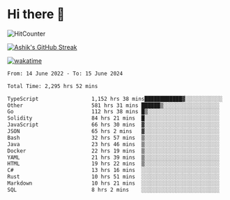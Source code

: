 # Hi there 👋

![HitCounter](https://hits.seeyoufarm.com/api/count/incr/badge.svg?url=https%3A%2F%2Fgithub.com%2Fashrhmn1212%2Fhit-counter)

<!-- ![Contribution Graph](https://github-readme-activity-graph.cyclic.app/graph?username=ashrhmn) -->


<!-- [![Top Langs](https://github-readme-stats.vercel.app/api/top-langs/?username=ashrhmn&layout=compact&theme=synthwave&langs_count=10&card_width=445)](https://github.com/anuraghazra/github-readme-stats) -->

[![Ashik's GitHub Streak](https://github-readme-streak-stats.herokuapp.com/?user=ashrhmn&theme=blood&fire=DD7F1C&background=151515&dates=9f9f9f&border=DD2727)](https://git.io/streak-stats)

<!-- ![Ashik's GitHub stats](https://github-readme-stats.vercel.app/api/?username=ashrhmn&show_icons=true&title_color=fff&icon_color=79ff97&text_color=9f9f9f&bg_color=151515) -->

[![wakatime](https://wakatime.com/badge/user/3df86613-ba63-4631-8e65-0ff18e7becad.svg)](https://wakatime.com/@3df86613-ba63-4631-8e65-0ff18e7becad)

<!--START_SECTION:waka-->

```txt
From: 14 June 2022 - To: 15 June 2024

Total Time: 2,295 hrs 52 mins

TypeScript                 1,152 hrs 38 mins████████████▓░░░░░░░░░░░░   50.20 %
Other                      581 hrs 31 mins ██████▒░░░░░░░░░░░░░░░░░░   25.33 %
Go                         112 hrs 38 mins █▒░░░░░░░░░░░░░░░░░░░░░░░   04.91 %
Solidity                   84 hrs 21 mins  █░░░░░░░░░░░░░░░░░░░░░░░░   03.67 %
JavaScript                 66 hrs 30 mins  ▓░░░░░░░░░░░░░░░░░░░░░░░░   02.90 %
JSON                       65 hrs 2 mins   ▓░░░░░░░░░░░░░░░░░░░░░░░░   02.83 %
Bash                       32 hrs 57 mins  ▒░░░░░░░░░░░░░░░░░░░░░░░░   01.44 %
Java                       23 hrs 46 mins  ▒░░░░░░░░░░░░░░░░░░░░░░░░   01.04 %
Docker                     22 hrs 19 mins  ▒░░░░░░░░░░░░░░░░░░░░░░░░   00.97 %
YAML                       21 hrs 39 mins  ▒░░░░░░░░░░░░░░░░░░░░░░░░   00.94 %
HTML                       19 hrs 22 mins  ▒░░░░░░░░░░░░░░░░░░░░░░░░   00.84 %
C#                         13 hrs 16 mins  ░░░░░░░░░░░░░░░░░░░░░░░░░   00.58 %
Rust                       10 hrs 51 mins  ░░░░░░░░░░░░░░░░░░░░░░░░░   00.47 %
Markdown                   10 hrs 21 mins  ░░░░░░░░░░░░░░░░░░░░░░░░░   00.45 %
SQL                        8 hrs 2 mins    ░░░░░░░░░░░░░░░░░░░░░░░░░   00.35 %
```

<!--END_SECTION:waka-->


<!--### Most Used Languages
<img src="https://wakatime.com/share/@ashrhmn/24ecb986-5bf8-4607-af7f-0aab08908d8c.png" />

### Favourite Tools
<img src="https://wakatime.com/share/@ashrhmn/f4e08015-f3bc-460a-9228-95a3ba11c604.png" />-->
